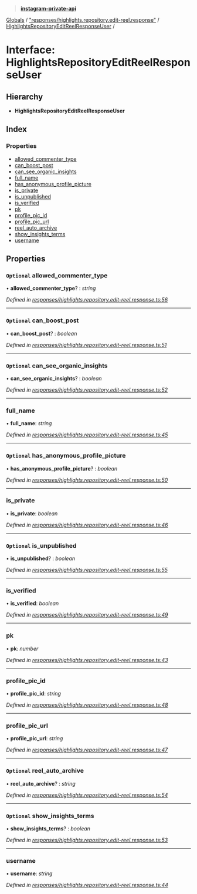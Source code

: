 > **[instagram-private-api](../README.md)**

[Globals](../README.md) / ["responses/highlights.repository.edit-reel.response"](../modules/_responses_highlights_repository_edit_reel_response_.md) / [HighlightsRepositoryEditReelResponseUser](_responses_highlights_repository_edit_reel_response_.highlightsrepositoryeditreelresponseuser.md) /

# Interface: HighlightsRepositoryEditReelResponseUser

## Hierarchy

* **HighlightsRepositoryEditReelResponseUser**

## Index

### Properties

* [allowed_commenter_type](_responses_highlights_repository_edit_reel_response_.highlightsrepositoryeditreelresponseuser.md#optional-allowed_commenter_type)
* [can_boost_post](_responses_highlights_repository_edit_reel_response_.highlightsrepositoryeditreelresponseuser.md#optional-can_boost_post)
* [can_see_organic_insights](_responses_highlights_repository_edit_reel_response_.highlightsrepositoryeditreelresponseuser.md#optional-can_see_organic_insights)
* [full_name](_responses_highlights_repository_edit_reel_response_.highlightsrepositoryeditreelresponseuser.md#full_name)
* [has_anonymous_profile_picture](_responses_highlights_repository_edit_reel_response_.highlightsrepositoryeditreelresponseuser.md#optional-has_anonymous_profile_picture)
* [is_private](_responses_highlights_repository_edit_reel_response_.highlightsrepositoryeditreelresponseuser.md#is_private)
* [is_unpublished](_responses_highlights_repository_edit_reel_response_.highlightsrepositoryeditreelresponseuser.md#optional-is_unpublished)
* [is_verified](_responses_highlights_repository_edit_reel_response_.highlightsrepositoryeditreelresponseuser.md#is_verified)
* [pk](_responses_highlights_repository_edit_reel_response_.highlightsrepositoryeditreelresponseuser.md#pk)
* [profile_pic_id](_responses_highlights_repository_edit_reel_response_.highlightsrepositoryeditreelresponseuser.md#profile_pic_id)
* [profile_pic_url](_responses_highlights_repository_edit_reel_response_.highlightsrepositoryeditreelresponseuser.md#profile_pic_url)
* [reel_auto_archive](_responses_highlights_repository_edit_reel_response_.highlightsrepositoryeditreelresponseuser.md#optional-reel_auto_archive)
* [show_insights_terms](_responses_highlights_repository_edit_reel_response_.highlightsrepositoryeditreelresponseuser.md#optional-show_insights_terms)
* [username](_responses_highlights_repository_edit_reel_response_.highlightsrepositoryeditreelresponseuser.md#username)

## Properties

### `Optional` allowed_commenter_type

• **allowed_commenter_type**? : *string*

*Defined in [responses/highlights.repository.edit-reel.response.ts:56](https://github.com/dilame/instagram-private-api/blob/e9c516c/src/responses/highlights.repository.edit-reel.response.ts#L56)*

___

### `Optional` can_boost_post

• **can_boost_post**? : *boolean*

*Defined in [responses/highlights.repository.edit-reel.response.ts:51](https://github.com/dilame/instagram-private-api/blob/e9c516c/src/responses/highlights.repository.edit-reel.response.ts#L51)*

___

### `Optional` can_see_organic_insights

• **can_see_organic_insights**? : *boolean*

*Defined in [responses/highlights.repository.edit-reel.response.ts:52](https://github.com/dilame/instagram-private-api/blob/e9c516c/src/responses/highlights.repository.edit-reel.response.ts#L52)*

___

###  full_name

• **full_name**: *string*

*Defined in [responses/highlights.repository.edit-reel.response.ts:45](https://github.com/dilame/instagram-private-api/blob/e9c516c/src/responses/highlights.repository.edit-reel.response.ts#L45)*

___

### `Optional` has_anonymous_profile_picture

• **has_anonymous_profile_picture**? : *boolean*

*Defined in [responses/highlights.repository.edit-reel.response.ts:50](https://github.com/dilame/instagram-private-api/blob/e9c516c/src/responses/highlights.repository.edit-reel.response.ts#L50)*

___

###  is_private

• **is_private**: *boolean*

*Defined in [responses/highlights.repository.edit-reel.response.ts:46](https://github.com/dilame/instagram-private-api/blob/e9c516c/src/responses/highlights.repository.edit-reel.response.ts#L46)*

___

### `Optional` is_unpublished

• **is_unpublished**? : *boolean*

*Defined in [responses/highlights.repository.edit-reel.response.ts:55](https://github.com/dilame/instagram-private-api/blob/e9c516c/src/responses/highlights.repository.edit-reel.response.ts#L55)*

___

###  is_verified

• **is_verified**: *boolean*

*Defined in [responses/highlights.repository.edit-reel.response.ts:49](https://github.com/dilame/instagram-private-api/blob/e9c516c/src/responses/highlights.repository.edit-reel.response.ts#L49)*

___

###  pk

• **pk**: *number*

*Defined in [responses/highlights.repository.edit-reel.response.ts:43](https://github.com/dilame/instagram-private-api/blob/e9c516c/src/responses/highlights.repository.edit-reel.response.ts#L43)*

___

###  profile_pic_id

• **profile_pic_id**: *string*

*Defined in [responses/highlights.repository.edit-reel.response.ts:48](https://github.com/dilame/instagram-private-api/blob/e9c516c/src/responses/highlights.repository.edit-reel.response.ts#L48)*

___

###  profile_pic_url

• **profile_pic_url**: *string*

*Defined in [responses/highlights.repository.edit-reel.response.ts:47](https://github.com/dilame/instagram-private-api/blob/e9c516c/src/responses/highlights.repository.edit-reel.response.ts#L47)*

___

### `Optional` reel_auto_archive

• **reel_auto_archive**? : *string*

*Defined in [responses/highlights.repository.edit-reel.response.ts:54](https://github.com/dilame/instagram-private-api/blob/e9c516c/src/responses/highlights.repository.edit-reel.response.ts#L54)*

___

### `Optional` show_insights_terms

• **show_insights_terms**? : *boolean*

*Defined in [responses/highlights.repository.edit-reel.response.ts:53](https://github.com/dilame/instagram-private-api/blob/e9c516c/src/responses/highlights.repository.edit-reel.response.ts#L53)*

___

###  username

• **username**: *string*

*Defined in [responses/highlights.repository.edit-reel.response.ts:44](https://github.com/dilame/instagram-private-api/blob/e9c516c/src/responses/highlights.repository.edit-reel.response.ts#L44)*